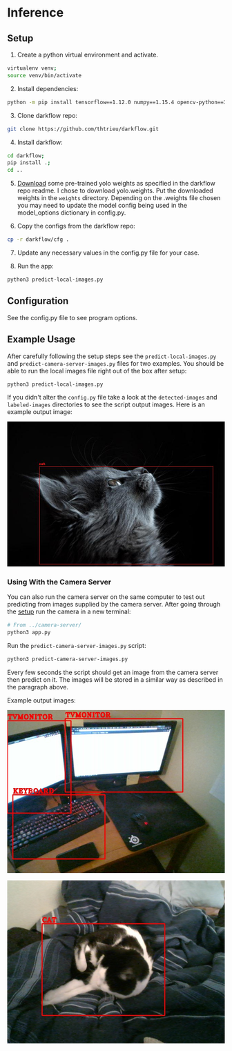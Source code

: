 # Inference

## Setup

1. Create a python virtual environment and activate.

```sh
virtualenv venv;
source venv/bin/activate
```

2. Install dependencies:

```sh
python -m pip install tensorflow==1.12.0 numpy==1.15.4 opencv-python==3.4.4.19 Cython==0.29.1 image==1.5.27 requests==2.20.1
```

3. Clone darkflow repo:

```sh
git clone https://github.com/thtrieu/darkflow.git
```

4. Install darkflow:

```sh
cd darkflow;
pip install .;
cd ..
```

5. [Download](https://drive.google.com/drive/folders/0B1tW_VtY7onidEwyQ2FtQVplWEU) some pre-trained yolo weights as specified in the darkflow repo readme. I chose to download yolo.weights. Put the downloaded weights in the `weights` directory. Depending on the .weights file chosen you may need to update the model config being used in the model_options dictionary in config.py.

6. Copy the configs from the darkflow repo:

```sh
cp -r darkflow/cfg .
```

7. Update any necessary values in the config.py file for your case.

8. Run the app:

```sh
python3 predict-local-images.py
```

## Configuration

See the config.py file to see program options.

## Example Usage

After carefully following the setup steps see the `predict-local-images.py` and `predict-camera-server-images.py` files for two examples. You should be able to run the local images file right out of the box after setup:

```sh
python3 predict-local-images.py
```

If you didn't alter the `config.py` file take a look at the `detected-images` and `labeled-images` directories to see the script output images. Here is an example output image:

![Example Output Image](docs/images/example-output-img0.jpg)

### Using With the Camera Server

You can also run the camera server on the same computer to test out predicting from images supplied by the camera server. After going through the [setup](../camera-server/README.md) run the camera in a new terminal:

```sh
# From ../camera-server/
python3 app.py
```

Run the `predict-camera-server-images.py` script:

```sh
python3 predict-camera-server-images.py
```

Every few seconds the script should get an image from the camera server then predict on it. The images will be stored in a similar way as described in the paragraph above.

Example output images:

![Example Output Image](docs/images/example-output-img2.jpg)

![Example Output Image](docs/images/example-output-img1.jpg)